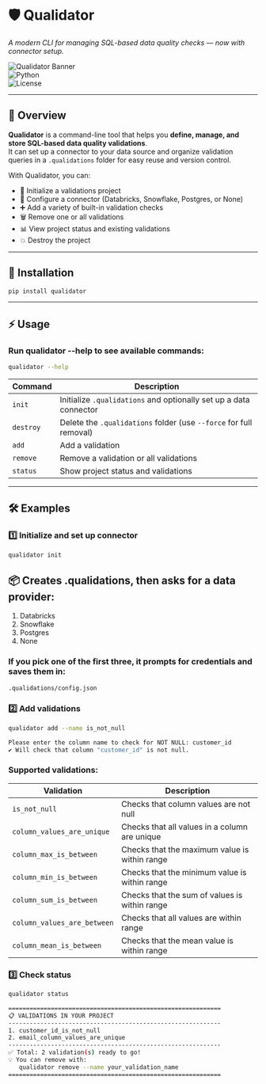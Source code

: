 # 🛡️ Qualidator  
*A modern CLI for managing SQL-based data quality checks — now with connector setup.*

![Qualidator Banner](https://img.shields.io/badge/version-0.1.0-blue?style=for-the-badge)  
![Python](https://img.shields.io/badge/python-3.8%2B-brightgreen?style=for-the-badge)  
![License](https://img.shields.io/badge/license-MIT-lightgrey?style=for-the-badge)

---

## 📌 Overview
**Qualidator** is a command-line tool that helps you **define, manage, and store SQL-based data quality validations**.  
It can set up a connector to your data source and organize validation queries in a `.qualidations` folder for easy reuse and version control.

With Qualidator, you can:
- 📂 Initialize a validations project
- 🔌 Configure a connector (Databricks, Snowflake, Postgres, or None)
- ➕ Add a variety of built-in validation checks
- 🗑 Remove one or all validations
- 📊 View project status and existing validations
- 💥 Destroy the project

---

## 🚀 Installation

```bash
pip install qualidator
```
---

## ⚡ Usage
### Run qualidator --help to see available commands:
```bash
qualidator --help
```

| Command  | Description                                                            |
|----------|------------------------------------------------------------------------|
| `init`   | Initialize `.qualidations` and optionally set up a data connector      |
| `destroy`| Delete the `.qualidations` folder (use `--force` for full removal)     |
| `add`    | Add a validation                                                       |
| `remove` | Remove a validation or all validations                                 |
| `status` | Show project status and validations                                    |

---

## 🛠 Examples
### 1️⃣ Initialize and set up connector
```bash
qualidator init
```
## 📦 Creates .qualidations, then asks for a data provider:
1. Databricks
2. Snowflake
3. Postgres
4. None

### If you pick one of the first three, it prompts for credentials and saves them in:
```bash
.qualidations/config.json
```

### 2️⃣ Add validations
```bash
qualidator add --name is_not_null
```
```bash
Please enter the column name to check for NOT NULL: customer_id
✔ Will check that column "customer_id" is not null.
```

### Supported validations:
| Validation                       | Description                                  |
|----------------------------------|----------------------------------------------|
| `is_not_null`                    | Checks that column values are not null       |
| `column_values_are_unique`       | Checks that all values in a column are unique|
| `column_max_is_between`          | Checks that the maximum value is within range|
| `column_min_is_between`          | Checks that the minimum value is within range|
| `column_sum_is_between`          | Checks that the sum of values is within range|
| `column_values_are_between`      | Checks that all values are within range      |
| `column_mean_is_between`         | Checks that the mean value is within range   |


### 3️⃣ Check status
```bash
qualidator status
```

```bash
============================================================
📋 VALIDATIONS IN YOUR PROJECT
------------------------------------------------------------
1. customer_id_is_not_null
2. email_column_values_are_unique
------------------------------------------------------------
✅ Total: 2 validation(s) ready to go!
💡 You can remove with:
   qualidator remove --name your_validation_name
============================================================
```






